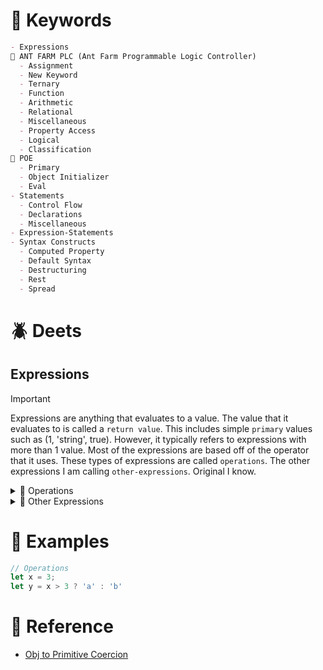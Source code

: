 <!--==================-->
# 🔑 Keywords
<!--==================-->
```md
- Expressions
🎀 ANT FARM PLC (Ant Farm Programmable Logic Controller)
  - Assignment
  - New Keyword
  - Ternary
  - Function
  - Arithmetic
  - Relational
  - Miscellaneous
  - Property Access
  - Logical
  - Classification
🎀 POE
  - Primary
  - Object Initializer
  - Eval
- Statements
  - Control Flow
  - Declarations
  - Miscellaneous
- Expression-Statements
- Syntax Constructs
  - Computed Property
  - Default Syntax
  - Destructuring
  - Rest
  - Spread
```
<!--==================-->
# 🪲 Deets
<!--==================-->
## Expressions
> [!Important]
>Expressions are anything that evaluates to a value. The value that it evaluates to is called a `return value`. This includes simple `primary` values such as (1, 'string', true). However, it typically refers to expressions with more than 1 value. Most of the expressions are based off of the operator that it uses. These types of expressions are called `operations`. The other expressions I am calling `other-expressions`. Original I know.

<details><summary>🐝 Operations </summary>

> Operations are expressions that feature an operator. Operators have two main concepts associated with them: `precedence` and `associativity`. Precedence and associativity can be offset by using `()` the grouping operator which has the highest precedence. Associativity is not relevant in most cases either. So I will not mention either one of these concepts. What I will mention are the preferred datatype operands of each operation along with the return value. Coercion will also be mentioned along with any strange quirks.

### Assignment
```toml
[Primary]
usage = "variables"
returns = "Value assigned to the variable on the right hand side"
useful_return = false
associativity = "RTL"

[Gotchas]
let/const = "When used with let/const = does not equate to assignment"
obj_references = "Objects are stored as ref"
```
### New
```toml
usage = 'used to create instances'
cxt = 'constructor fns & class syntax'
returns = 'instance obj'
````

### Ternary
```toml
[Primary]
usage = "var assignment and return values"
returns = "one of 2 values based on truthiness of condition"
useful_return = true

[Gotchas]
prefer_if = "Use if/else if actions need to be performed"
```

### Function
```toml
[Primary]
returns = 'undefined or value following return keyword'
variants = "regular, arrow"
usage = "non hoisted fn usage"

[Gotchas]
arrow_implicit = "arrow fns have single line implicit return"
arrow_xcution = "arrow fns do not have their own exec cxt"
```

### Arithmetic
```toml
[Primary]
returns = 'number'
variants = "+,-,*,/,**,%, ++, --"
usage = "Mathematical operations"
return_value = "number"

[Gotchas]
coercion = "Operands are coerced to numbers"
```

### Relational
```toml
[Primary]
returns = 'boolean'
variants = ["comparison", "equality", "inequality"]
variants.comparison = [">,>=, <,<="]
variants.equality = ["===","=="]
variants.inequality = ["!==", "!="]
usage = "ctrl flow condition, values check"

[General Coercion]
primitiveHierarchy = 'BigInt > Number > String'
NaN = 'NaN as operand always results in false'

[Comparison Coercion]
errors = 'symbols will result in TypeError'
str-str = 'Comparison is lexicographical'
nonStrPrim-Prim = 'Coerced to num. Compared numerically'
nonstr-obj = 'obj:prefers-num coercion'
obj-obj = 'obj:prefers-num coercion'
str-obj = 'obj:prefers str coercion'

[Equality Coercion]
symbol-symbol = 'compared by reference'
obj-obj = 'compared by reference'

[Loose Equality]
nullish = 'null ==(=) undefined and nothing else'
bnb = ['Boolean', 'Number', 'BigInt']
bnb-primitive = 'primitive coerced to Number -> BigInt'
bnb-obj = 'obj:prefers-num coercion'
bnb-str = 'obj:prefers-str coercion'
```

### Miscellaneous
```toml
symbol-variants = ['comma', 'grouping', 'invocation']
keyword-variants = [delete, await, void]
useful_return = false
```

### Property Access
```toml
[Primary]
variants = "Dot and Bracket Notation"
usage = "Object Access/Assignment. String Idx Access"
returns = "indexed element"
useful_return = true

[Gotchas]
dot_bracket = "Use bracket for dynamic access/assignment. Dot everywhere else"
```

### Logical
```toml
[Primary]
returns = 'boolean'
variants = "&&, ||, !, ??*"
usage = "ctrl flow condition"

[Gotchas]
short_circuits = "when 1st operand is chosen"
nullish = "??. It's a pseudo logical operator"
```

### Classification
```toml
types = [in, instanceOf, typeof]

[in]
returns = 'boolean'
deets = 'checks if prop is in obj'

[instanceOf]
returns = 'boolean'
deets = 'checks if obj is instanceOf parentObj'

[typeOf]
returns = 'string of type'
deets = 'checks the type of value'
gotchaNaN = 'Not accurate for NaN. Use Number.isNaN()'
gotchaArr = 'Not accurate for Arrays. Use Array.isArray()'
gotchaNum = '+/-Infinity, NaN are all numbers'
gotchaNull = "typeof null => 'object'"
```
</details>

<details><summary>🐝 Other Expressions</summary>

```toml
[Primary]
# primitives, identifiers, this
types = ['primitives', 'identifiers', this]

[Object Initializers]
types = 'obj/arr literals {} & []'

[Eval()]
usage = 'avoid. security issues. Redudant'
deets = 'global fn. evaluates arg to value'

```

</details>

<!--==================-->
# 🧪 Examples
<!--==================-->
```js
// Operations
let x = 3;
let y = x > 3 ? 'a' : 'b'

```

<!--==================-->
# 📗 Reference
<!--==================-->
- [Obj to Primitive Coercion](https://developer.mozilla.org/en-US/docs/Web/JavaScript/Data_structures#type_coercion)
